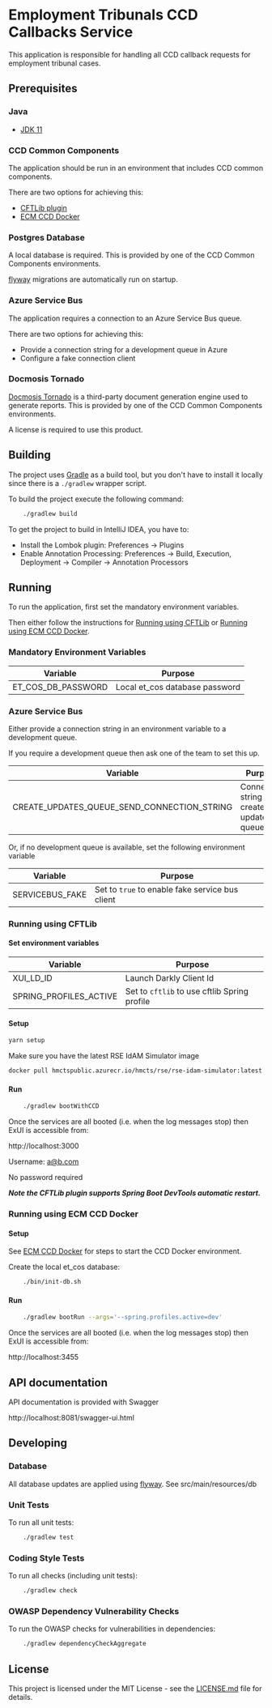 # Employment Tribunals CCD Callbacks Service

This application is responsible for handling all CCD callback requests for employment tribunal cases.

## Prerequisites

### Java
- [JDK 11](https://www.oracle.com/java)

### CCD Common Components
The application should be run in an environment that includes CCD common components.

There are two options for achieving this:
- [CFTLib plugin](https://github.com/hmcts/rse-cft-lib)
- [ECM CCD Docker](https://github.com/hmcts/ecm-ccd-docker)

### Postgres Database
A local database is required. This is provided by one of the CCD Common Components environments.

[flyway](https://flywaydb.org/) migrations are automatically run on startup.

### Azure Service Bus
The application requires a connection to an Azure Service Bus queue.

There are two options for achieving this:
- Provide a connection string for a development queue in Azure
- Configure a fake connection client

### Docmosis Tornado
[Docmosis Tornado](https://www.docmosis.com/products/tornado.html) is a third-party document generation engine used to
generate reports. This is provided by one of the CCD Common Components environments.

A license is required to use this product.

## Building
The project uses [Gradle](https://gradle.org) as a build tool, but you don't have to install it locally since there is a
`./gradlew` wrapper script.

To build the project execute the following command:

```bash
    ./gradlew build
```

To get the project to build in IntelliJ IDEA, you have to:

- Install the Lombok plugin: Preferences -> Plugins
- Enable Annotation Processing: Preferences -> Build, Execution, Deployment -> Compiler -> Annotation Processors

## Running

To run the application, first set the mandatory environment variables.

Then either follow the instructions for [Running using CFTLib](#running-using-cftlib) or
[Running using ECM CCD Docker](#running-using-ecm-ccd-docker).

### Mandatory Environment Variables
| Variable | Purpose                        |
| -------- |--------------------------------|
| ET_COS_DB_PASSWORD | Local et_cos database password |

### Azure Service Bus
Either provide a connection string in an environment variable to a development queue.

If you require a development queue then ask one of the team to set this up.

| Variable | Purpose                                    |
| -------- |--------------------------------------------|
| CREATE_UPDATES_QUEUE_SEND_CONNECTION_STRING | Connection string for create-updates queue |

Or, if no development queue is available, set the following environment variable

| Variable | Purpose                                             |
| -------- |-----------------------------------------------------|
| SERVICEBUS_FAKE | Set to ```true``` to enable fake service bus client |

### Running using CFTLib
#### Set environment variables

| Variable | Purpose                                          |
| -------- |--------------------------------------------------|
| XUI_LD_ID | Launch Darkly Client Id                          |
| SPRING_PROFILES_ACTIVE | Set to ```cftlib``` to use cftlib Spring profile |

#### Setup
```bash
yarn setup
```
Make sure you have the latest RSE IdAM Simulator image
```bash
docker pull hmctspublic.azurecr.io/hmcts/rse/rse-idam-simulator:latest
```

#### Run
```bash
    ./gradlew bootWithCCD
```

Once the services are all booted (i.e. when the log messages stop) then ExUI is accessible from:

http://localhost:3000

Username: a@b.com

No password required

**_Note the CFTLib plugin supports Spring Boot DevTools automatic restart._**

### Running using ECM CCD Docker
#### Setup
See [ECM CCD Docker](https://github.com/hmcts/ecm-ccd-docker) for steps to start the CCD Docker environment.

Create the local et_cos database:
```bash
    ./bin/init-db.sh
```

#### Run
```bash
    ./gradlew bootRun --args='--spring.profiles.active=dev'
```

Once the services are all booted (i.e. when the log messages stop) then ExUI is accessible from:

http://localhost:3455

## API documentation
API documentation is provided with Swagger

http://localhost:8081/swagger-ui.html

## Developing

### Database
All database updates are applied using [flyway](https://flywaydb.org/). See src/main/resources/db

### Unit Tests
To run all unit tests:

```bash
    ./gradlew test
```

### Coding Style Tests
To run all checks (including unit tests):

```bash
    ./gradlew check
```

### OWASP Dependency Vulnerability Checks
To run the OWASP checks for vulnerabilities in dependencies:

```bash
    ./gradlew dependencyCheckAggregate
```

## License
This project is licensed under the MIT License - see the [LICENSE.md](LICENSE.md) file for details.
